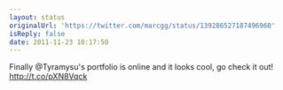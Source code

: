 ```yaml
---
layout: status
originalUrl: 'https://twitter.com/marcgg/status/139286527187496960'
isReply: false
date: 2011-11-23 10:17:50
---
```


Finally @Tyramysu's portfolio is online and it looks cool, go check it out! http://t.co/pXN8Vqck
